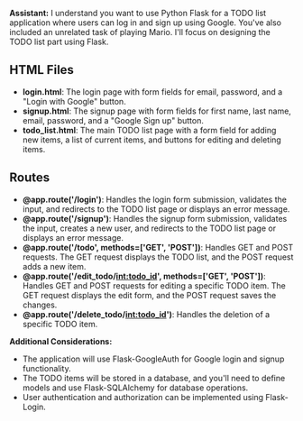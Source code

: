 **Assistant:** I understand you want to use Python Flask for a TODO list application where users can log in and sign up using Google. You've also included an unrelated task of playing Mario. I'll focus on designing the TODO list part using Flask.

## HTML Files
- **login.html**: The login page with form fields for email, password, and a "Login with Google" button.
- **signup.html**: The signup page with form fields for first name, last name, email, password, and a "Google Sign up" button.
- **todo_list.html**: The main TODO list page with a form field for adding new items, a list of current items, and buttons for editing and deleting items.

## Routes
- **@app.route('/login')**: Handles the login form submission, validates the input, and redirects to the TODO list page or displays an error message.
- **@app.route('/signup')**: Handles the signup form submission, validates the input, creates a new user, and redirects to the TODO list page or displays an error message.
- **@app.route('/todo', methods=['GET', 'POST'])**: Handles GET and POST requests. The GET request displays the TODO list, and the POST request adds a new item.
- **@app.route('/edit_todo/<int:todo_id>', methods=['GET', 'POST'])**: Handles GET and POST requests for editing a specific TODO item. The GET request displays the edit form, and the POST request saves the changes.
- **@app.route('/delete_todo/<int:todo_id>')**: Handles the deletion of a specific TODO item.

**Additional Considerations:**
- The application will use Flask-GoogleAuth for Google login and signup functionality.
- The TODO items will be stored in a database, and you'll need to define models and use Flask-SQLAlchemy for database operations.
- User authentication and authorization can be implemented using Flask-Login.